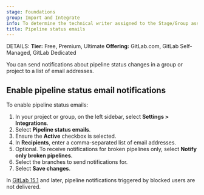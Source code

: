 ```yaml
---
stage: Foundations
group: Import and Integrate
info: To determine the technical writer assigned to the Stage/Group associated with this page, see https://handbook.gitlab.com/handbook/product/ux/technical-writing/#assignments
title: Pipeline status emails
---
```


DETAILS:
**Tier:** Free, Premium, Ultimate
**Offering:** GitLab.com, GitLab Self-Managed, GitLab Dedicated

You can send notifications about pipeline status changes in a group or
project to a list of email addresses.

## Enable pipeline status email notifications

To enable pipeline status emails:

1. In your project or group, on the left sidebar, select **Settings > Integrations**.
1. Select **Pipeline status emails**.
1. Ensure the **Active** checkbox is selected.
1. In **Recipients**, enter a comma-separated list of email addresses.
1. Optional. To receive notifications for broken pipelines only, select
   **Notify only broken pipelines**.
1. Select the branches to send notifications for.
1. Select **Save changes**.

In [GitLab 15.1](https://gitlab.com/gitlab-org/gitlab/-/merge_requests/89546)
and later, pipeline notifications triggered by blocked users are not delivered.
